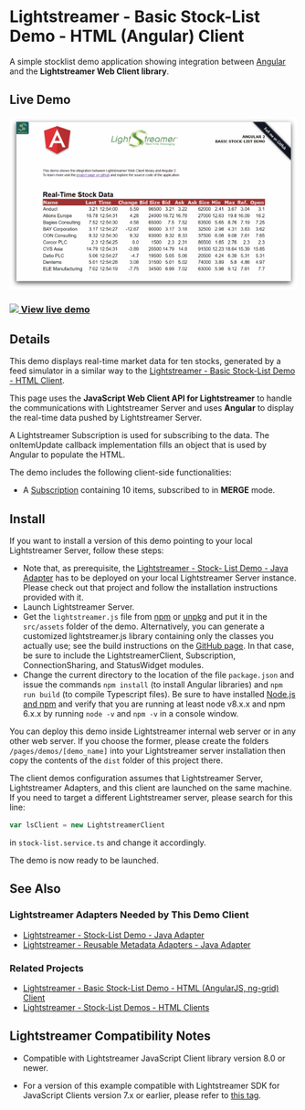 # Lightstreamer - Basic Stock-List Demo - HTML (Angular) Client

<!-- START DESCRIPTION lightstreamer-example-stocklist-client-angular2 -->

A simple stocklist demo application showing integration between [Angular](http://angular.io/) and the <b>Lightstreamer Web Client library</b>.

## Live Demo

[![screenshot](screenshot_large.png)](https://demos.lightstreamer.com/Angular2Demo)<br>
### [![](http://demos.lightstreamer.com/site/img/play.png) View live demo](https://demos.lightstreamer.com/Angular2Demo)<br>

## Details

This demo displays real-time market data for ten stocks, generated by a feed simulator in a similar way to the [Lightstreamer - Basic Stock-List Demo - HTML Client](https://github.com/Lightstreamer/Lightstreamer-example-StockList-client-javascript#basic-stock-list-demo---html-client).<br>

This page uses the <b>JavaScript Web Client API for Lightstreamer</b> to handle the communications with Lightstreamer Server and uses <b>Angular</b> to display the real-time data pushed by Lightstreamer Server.

A Lightstreamer Subscription is used for subscribing to the data. The onItemUpdate callback implementation fills an object that is used by Angular to populate the HTML.

The demo includes the following client-side functionalities:
* A [Subscription](https://lightstreamer.com/api/ls-web-client/latest/Subscription.html) containing 10 items, subscribed to in **MERGE** mode.

<!-- END DESCRIPTION lightstreamer-example-stocklist-client-angular2 -->

## Install

If you want to install a version of this demo pointing to your local Lightstreamer Server, follow these steps:

* Note that, as prerequisite, the [Lightstreamer - Stock- List Demo - Java Adapter](https://github.com/Lightstreamer/Lightstreamer-example-Stocklist-adapter-java) has to be deployed on your local Lightstreamer Server instance. Please check out that project and follow the installation instructions provided with it.
* Launch Lightstreamer Server.
* Get the `lightstreamer.js` file from [npm](https://www.npmjs.com/package/lightstreamer-client-web) or [unpkg](https://unpkg.com/lightstreamer-client-web/lightstreamer.js) and put it in the `src/assets` folder of the demo.
  Alternatively, you can generate a customized lightstreamer.js library containing only the classes you actually use;
  see the build instructions on the [GitHub page](https://github.com/Lightstreamer/Lightstreamer-lib-client-javascript#building).
  In that case, be sure to include the LightstreamerClient, Subscription, ConnectionSharing, and StatusWidget modules.
* Change the current directory to the location of the file `package.json` and issue the commands `npm install` (to install Angular libraries) and `npm run build` (to compile Typescript files). Be sure to have installed [Node.js and npm](https://nodejs.org/en/download/) and verify that you are running at least node v8.x.x and npm 6.x.x by running `node -v` and `npm -v` in a console window. 

You can deploy this demo inside Lightstreamer internal web server or in any other web server.
If you choose the former, please create the folders `/pages/demos/[demo_name]` into your Lightstreamer server installation then copy the contents of the `dist` folder of this project there.

The client demos configuration assumes that Lightstreamer Server, Lightstreamer Adapters, and this client are launched on the same machine. If you need to target a different Lightstreamer server, please search for this line:
```js
var lsClient = new LightstreamerClient
```
in `stock-list.service.ts` and change it accordingly.

The demo is now ready to be launched.

## See Also

### Lightstreamer Adapters Needed by This Demo Client
<!-- START RELATED_ENTRIES -->

* [Lightstreamer - Stock-List Demo - Java Adapter](https://github.com/Lightstreamer/Lightstreamer-example-Stocklist-adapter-java)
* [Lightstreamer - Reusable Metadata Adapters - Java Adapter](https://github.com/Lightstreamer/Lightstreamer-example-ReusableMetadata-adapter-java)

<!-- END RELATED_ENTRIES -->

### Related Projects

* [Lightstreamer - Basic Stock-List Demo - HTML (AngularJS, ng-grid) Client](https://github.com/Lightstreamer/Lightstreamer-example-StockList-client-angular)
* [Lightstreamer - Stock-List Demos - HTML Clients](https://github.com/Lightstreamer/Lightstreamer-example-Stocklist-client-javascript)

## Lightstreamer Compatibility Notes

* Compatible with Lightstreamer JavaScript Client library version 8.0 or newer.

* For a version of this example compatible with Lightstreamer SDK for JavaScript Clients version 7.x or earlier, please refer to [this tag](https://github.com/Lightstreamer/Lightstreamer-example-StockList-client-angular2/releases/tag/latest-for-client-7.x).
